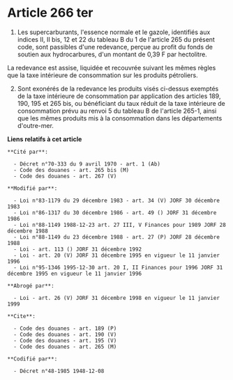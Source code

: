 # Article 266 ter

1. Les supercarburants, l'essence normale et le gazole, identifiés aux indices II, II bis, 12 et 22 du tableau B du 1 de
l'article 265 du présent code, sont passibles d'une redevance, perçue au profit du fonds de soutien aux hydrocarbures, d'un
montant de 0,39 F par hectolitre.

La redevance est assise, liquidée et recouvrée suivant les mêmes règles que la taxe intérieure de consommation sur les
produits pétroliers.

2. Sont exonérés de la redevance les produits visés ci-dessus exemptés de la taxe intérieure de consommation par application
des articles 189, 190, 195 et 265 bis, ou bénéficiant du taux réduit de la taxe intérieure de consommation prévu au renvoi 5
du tableau B de l'article 265-1, ainsi que les mêmes produits mis à la consommation dans les départements d'outre-mer.

**Liens relatifs à cet article**

	**Cité par**:

	  - Décret n°70-333 du 9 avril 1970 - art. 1 (Ab)
	  - Code des douanes - art. 265 bis (M)
	  - Code des douanes - art. 267 (V)

	**Modifié par**:

	  - Loi n°83-1179 du 29 décembre 1983 - art. 34 (V) JORF 30 décembre 1983
	  - Loi n°86-1317 du 30 décembre 1986 - art. 49 () JORF 31 décembre 1986
	  - Loi n°88-1149 1988-12-23 art. 27 III, V Finances pour 1989 JORF 28 décembre 1988
	  - Loi n°88-1149 du 23 décembre 1988 - art. 27 (P) JORF 28 décembre 1988
	  - Loi - art. 113 () JORF 31 décembre 1992
	  - Loi - art. 20 (V) JORF 31 décembre 1995 en vigueur le 11 janvier 1996
	  - Loi n°95-1346 1995-12-30 art. 20 I, II Finances pour 1996 JORF 31 décembre 1995 en vigueur le 11 janvier 1996

	**Abrogé par**:

	  - Loi - art. 26 (V) JORF 31 décembre 1998 en vigueur le 11 janvier 1999

	**Cite**:

	  - Code des douanes - art. 189 (P)
	  - Code des douanes - art. 190 (V)
	  - Code des douanes - art. 195 (V)
	  - Code des douanes - art. 265 (M)

	**Codifié par**:

	  - Décret n°48-1985 1948-12-08
